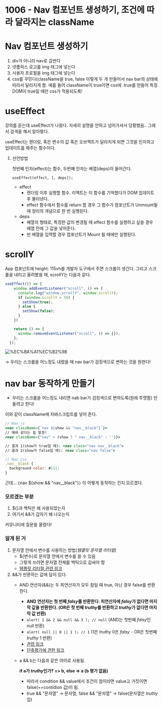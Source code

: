# 1006 - Nav 컴포넌트 생성하기, 조건에 따라 달라지는 className

# Nav 컴포넌트 생성하기

1. div가 아니라 nav로 감싼다
2. 넷플릭스 로고를 img 태그에 넣는다
3. 사용자 프로필을 img 태그에 넣는다
4. css를 꾸민다(className을 true, false 이렇게 두 개 만들어서 nav bar의 상태에 따라서 달라지게 함. 예를 들어 className이 true이면 css에 .true를 만들어 특정 DOM이 true일 때만 css가 적용되도록!

# useEffect

강의를 듣는데 useEffect가 나왔다. 자세히 설명을 안하고 넘어가셔서 당황했음.. 그래서 검색을 해서 알아봤다. 

useEffect는 렌더링, 혹은 변수의 값 혹은 오브젝트가 달라지게 되면 그것을 인지하고 업데이트를 해주는 함수이다.

1. 선언방법
    
    첫번째 인자(effect)는 함수, 두번째 인자는 배열(deps)이 들어간다.
    
    `useEffect(effect, [, deps]);`
    
    - effect
        - 렌더링 이후 실행할 함수. 리액트는 이 함수를 기억했다가 DOM 업데이트 후 불러낸다.
        - effect 함수에서 함수를 return 할 경우 그 함수가 컴포넌트가 Unmount될 때 정리의 개념으로 한 번 실행된다.
    - deps
        - 배열의 형태로, 특정한 값이 변경될 때 effect 함수를 실행하고 싶을 경우 배열 안에 그 값을 넣어준다.
        - 빈 배열을 입력할 경우 컴포넌트가 Mount 될 때에만 실행된다.

# scrollY

App 컴포넌트에 height: 115vh를 개발자 도구에서 주면 스크롤이 생긴다. 그리고 스크롤을 내리고 올려봤을 때, scrollY는 다음과 같다.

```jsx
useEffect(() => {
    window.addEventListener("scroll", () => {
      console.log("window.scrollY", window.scrollY);
      if (window.scrollY > 50) {
        setShow(true);
      } else {
        setShow(false);
      }
    })

    return () => {
      window.removeEventListener("scroll", () => {});
    };
  });
```

![%EC%BA%A1%EC%B2%98](https://user-images.githubusercontent.com/101965666/194291782-2c9ec2f7-0370-4b8c-930a-dfcd2f827e1c.png)


→ 우리는 스크롤을 어느정도 내렸을 때 nav bar가 검정색으로 변하는 것을 원한다!

# nav bar 동작하게 만들기

- 우리는 스크롤을 어느정도 내리면 nab bar가 검정색으로 변하도록(원래 투명함) 만들려고 한다!

이와 같이 className에 자바스크립트를 넣어 준다. 

```jsx
// Nav.js
<nav className={`nav ${show && "nav__black"}`}>
// 얘와 같다는 걸 발견!
<nav className={"nav" + (show ? " nav__black" : '')}>

// 결과 1(show가 true일 때): <nav class="nav nav__black">
// 결과 2(show가 false일 때): <nav class="nav false">
```

```jsx
// Nav.css
.nav__black {
  background-color: #111;
}
```

근데… `{`nav ${show && "nav__black"}`}` 이 어떻게 동작하는 건지 모르겠다. 

### 모르겠는 부분

1. ${}과 백틱은 왜 사용되었는지
2. 여기서 &&가 갑자기 왜 나오는지

커뮤니티에 질문을 올렸다!

### 알게 된 거

1. 문자열 안에서 변수를 사용하는 방법(*템플릿 문자열 리터럴*)
    - ${변수}로 문자열 안에서 변수를 쓸 수 있음
    - 그렇게 쓰려면 문자열 전체를 백틱으로 감싸야 함
    - [템플릿 리터럴 관련 링크](https://developer.mozilla.org/ko/docs/Web/JavaScript/Reference/Template_literals)
2. &&가 반환하는 값에 답이 있다.
    - AND 연산자(&&)는 두 피연산자가 모두 참일 때 true, 아닌 경우 false를 반환한다.
        - **AND 연산자는 첫 번째 *falsy*를 반환한다. 피연산자에 *falsy*가 없다면 마지막 값을 반환한다. (OR은 첫 번째 *truthy*를 반환하고 *truthy*가 없다면 마지막 값 반환)**
        - `alert( 1 && 2 && null && 3 ); // null` (AND는 첫번째 *falsy*인 null 반환)
        - `alert( null || 0 || 1 ); // 1` (1은 *truthy* 0은 *falsy -* OR은 첫번째 *truthy* 1 반환)
        - [관련 링크](https://ko.javascript.info/logical-operators)
        - [단축평가에 관한 링크](https://curryyou.tistory.com/193)
    - a && b는 다음과 같은 의미로 사용됨.
        
        **if a가 *truthy*인가? => b, else => a (b 평가 없음)**
        
        - 따라서 condition && value에서 조건이 참이라면 value고 거짓이면 false(==contidion 값)이 됨.
        - true && “문자열” → 문자열, false && “문자열” → false(문자열은 *truthy*임)